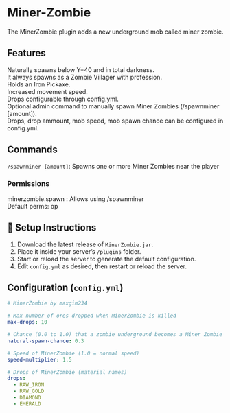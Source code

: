 # Miner-Zombie
The MinerZombie plugin adds a new underground mob called miner zombie.

## Features
Naturally spawns below Y=40 and in total darkness.  
It always spawns as a Zombie Villager with profession.  
Holds an Iron Pickaxe.  
Increased movement speed.  
Drops configurable through config.yml.  
Optional admin command to manually spawn Miner Zombies (/spawnminer [amount]).  
Drops, drop ammount, mob speed, mob spawn chance can be configured in config.yml.  

## Commands
`/spawnminer [amount]`: Spawns one or more Miner Zombies near the player
### Permissions
minerzombie.spawn : Allows using /spawnminer  
Default perms: op


## 🧾 Setup Instructions
1. Download the latest release of `MinerZombie.jar`.
2. Place it inside your server’s `/plugins` folder.
3. Start or reload the server to generate the default configuration.
4. Edit `config.yml` as desired, then restart or reload the server.

## Configuration (`config.yml`)
```yaml
# MinerZombie by maxgim234

# Max number of ores dropped when MinerZombie is killed
max-drops: 10

# Chance (0.0 to 1.0) that a zombie underground becomes a Miner Zombie
natural-spawn-chance: 0.3

# Speed of MinerZombie (1.0 = normal speed)
speed-multiplier: 1.5

# Drops of MinerZombie (material names)
drops:
  - RAW_IRON
  - RAW_GOLD
  - DIAMOND
  - EMERALD


